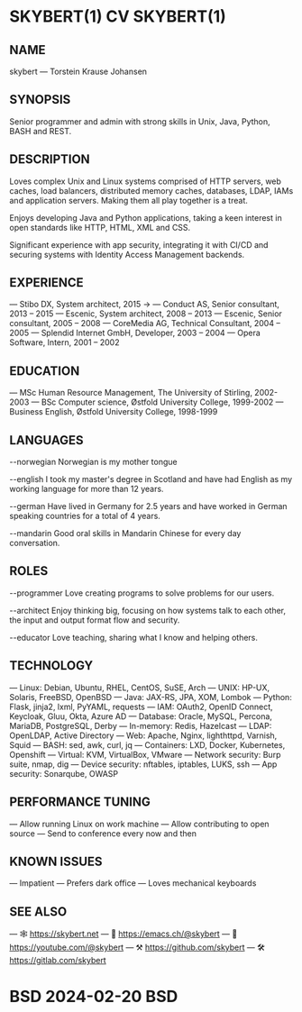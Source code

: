 # SKYBERT(1)         CV             SKYBERT(1)


## NAME
skybert — Torstein Krause Johansen


## SYNOPSIS
Senior programmer and admin with strong skills in Unix, Java, Python, BASH and REST.


## DESCRIPTION
Loves complex Unix and Linux systems comprised of HTTP servers, web caches, load balancers, distributed memory caches, databases, LDAP, IAMs and application servers. Making them all play together is a treat.

Enjoys developing Java and Python applications, taking a keen interest in open standards like HTTP, HTML, XML and CSS.

Significant experience with app security, integrating it with CI/CD and securing systems with Identity Access Management backends.


## EXPERIENCE
— Stibo DX, System architect, 2015 →
— Conduct AS, Senior consultant, 2013 – 2015
— Escenic, System architect, 2008 – 2013
— Escenic, Senior consultant, 2005 – 2008
— CoreMedia AG, Technical Consultant, 2004 – 2005
— Splendid Internet GmbH, Developer, 2003 – 2004
— Opera Software, Intern, 2001 – 2002


## EDUCATION
— MSc Human Resource Management, The University of Stirling, 2002-2003
— BSc Computer science, Østfold University College, 1999-2002
— Business English, Østfold University College, 1998-1999


## LANGUAGES
--norwegian  Norwegian is my mother tongue

--english    I took my master's degree in Scotland and have had English as my working language for more than 12 years.

--german     Have lived in Germany for 2.5 years and have worked in German speaking countries for a total of 4 years.

--mandarin   Good oral skills in Mandarin Chinese for every day conversation.


## ROLES
--programmer Love creating programs to solve problems for our users.

--architect  Enjoy thinking big, focusing on how systems talk to each other, the input and output format flow and security.

--educator   Love teaching, sharing what I know and helping others.


## TECHNOLOGY
— Linux: Debian, Ubuntu, RHEL, CentOS, SuSE, Arch
— UNIX: HP-UX, Solaris, FreeBSD, OpenBSD
— Java: JAX-RS, JPA, XOM, Lombok
— Python: Flask, jinja2, lxml, PyYAML, requests
— IAM: OAuth2, OpenID Connect, Keycloak, Gluu, Okta, Azure AD
— Database: Oracle, MySQL, Percona, MariaDB, PostgreSQL, Derby
— In-memory: Redis, Hazelcast
— LDAP: OpenLDAP, Active Directory
— Web: Apache, Nginx, lighthttpd, Varnish, Squid
— BASH: sed, awk, curl, jq
— Containers: LXD, Docker, Kubernetes, Openshift
— Virtual: KVM, VirtualBox, VMware
— Network security: Burp suite, nmap, dig
— Device security: nftables, iptables, LUKS, ssh
— App security: Sonarqube, OWASP

## PERFORMANCE TUNING
— Allow running Linux on work machine
— Allow contributing to open source
— Send to conference every now and then

## KNOWN ISSUES
— Impatient
— Prefers dark office
— Loves mechanical keyboards

## SEE ALSO
— 🕸️ https://skybert.net
— 🦣 https://emacs.ch/@skybert
— 🎥 https://youtube.com/@skybert
— ⚒️ https://github.com/skybert
— 🛠️ https://gitlab.com/skybert

# BSD                       2024-02-20                          BSD
